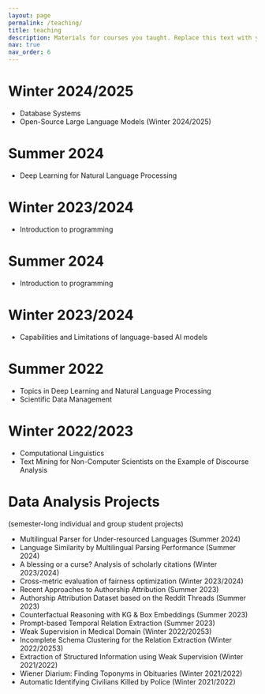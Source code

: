 ```yaml
---
layout: page
permalink: /teaching/
title: teaching
description: Materials for courses you taught. Replace this text with your description.
nav: true
nav_order: 6
---
```


# Winter 2024/2025
- Database Systems
- Open-Source Large Language Models (Winter 2024/2025)

# Summer 2024
- Deep Learning for Natural Language Processing

# Winter 2023/2024
- Introduction to programming 

# Summer 2024
- Introduction to programming

# Winter 2023/2024
- Capabilities and Limitations of language-based AI models

# Summer 2022
- Topics in Deep Learning and Natural Language Processing 
- Scientific Data Management

# Winter 2022/2023
- Computational Linguistics
- Text Mining for Non-Computer Scientists on the Example of Discourse Analysis

# Data Analysis Projects
(semester-long individual and group student projects)
- Multilingual Parser for Under-resourced Languages (Summer 2024)
- Language Similarity by Multilingual Parsing Performance (Summer 2024)
- A blessing or a curse? Analysis of scholarly citations (Winter 2023/2024)
- Cross-metric evaluation of fairness optimization (Winter 2023/2024)
- Recent Approaches to Authorship Attribution (Summer 2023)
- Authorship Attribution Dataset based on the Reddit Threads (Summer 2023)
- Counterfactual Reasoning with KG & Box Embeddings (Summer 2023)
- Prompt-based Temporal Relation Extraction (Summer 2023)
- Weak Supervision in Medical Domain (Winter 2022/20253)
- Incomplete Schema Clustering for the Relation Extraction (Winter 2022/20253)
- Extraction of Structured Information using Weak Supervision (Winter 2021/2022)
- Wiener Diarium: Finding Toponyms in Obituaries (Winter 2021/2022)
- Automatic Identifying Civilians Killed by Police (Winter 2021/2022)




